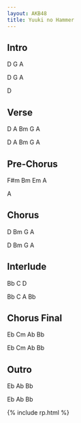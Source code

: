 ```yaml
---
layout: AKB48
title: Yuuki no Hammer
---
```

## Intro 
D G A 

D G A 

D 

## Verse 
D A Bm G A 

D A Bm G A 

## Pre-Chorus 
F#m Bm Em A 

A 

## Chorus 
D Bm G A 

D Bm G A 

## Interlude 
Bb C D 

Bb C A Bb 

## Chorus Final 
Eb Cm Ab Bb 

Eb Cm Ab Bb 

## Outro 
Eb Ab Bb 

Eb Ab Bb 

{% include rp.html %}
